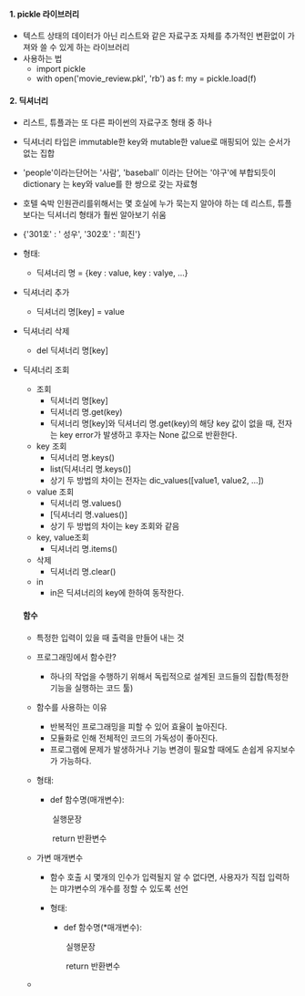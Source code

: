 #### 1. pickle 라이브러리

+ 텍스트 상태의 데이터가 아닌 리스트와 같은 자료구조 자체를 추가적인 변환없이 가져와 쓸 수 있게 하는 라이브러리
+ 사용하는 법
  + import pickle
  + with open('movie_review.pkl', 'rb') as f:
        my = pickle.load(f)



#### 2. 딕셔너리

+ 리스트, 튜플과는 또 다른 파이썬의 자료구조 형태 중 하나

+ 딕셔너리 타입은 immutable한 key와 mutable한 value로 매핑되어 있는 순서가 없는 집합

+ 'people'이라는단어는 '사람', 'baseball' 이라는 단어는 '야구'에 부합되듯이 dictionary 는 key와 value를 한 쌍으로 갖는 자료형

+ 호텔 숙박 인원관리를위해서는 몇 호실에 누가 묵는지 알아야 하는 데 리스트, 튜플보다는 딕셔너리 형태가 훨씬 알아보기 쉬움

+ {'301호' : ' 성우', '302호' : '희진'}

+ 형태:

  + 딕셔너리 명 = {key : value, key : valye, ...}

+ 딕셔너리 추가

  + 딕셔너리 명[key] = value

+ 딕셔너리 삭제

  + del 딕셔너리 명[key]

+ 딕셔너리 조회

  + 조회
    + 딕셔너리 명[key]
    + 딕셔너리 명.get(key)
    + 딕셔너리 명[key]와 딕셔너리 명.get(key)의 해당 key 값이 없을 때, 전자는 key error가 발생하고 후자는 None 값으로 반환한다.
  + key 조회
    + 딕셔너리 명.keys()
    + list(딕셔너리 명.keys()]
    + 상기 두 방법의 차이는 전자는 dic_values([value1, value2, ...])
  + value 조회
    + 딕셔너리 명.values()
    + [딕셔너리 명.values()]
    + 상기 두 방법의 차이는 key 조회와 같음
  + key, value조회
    + 딕셔너리 명.items()
  + 삭제
    + 딕셔너리 명.clear()
  + in
    + in은 딕셔너리의 key에 한하여 동작한다.

  #### 함수

  + 특정한 입력이 있을 때 출력을 만들어 내는 것

  + 프로그래밍에서 함수란?

    + 하나의 작업을 수행하기 위해서 독립적으로 설계된 코드들의 집합(특정한 기능을 실행하는 코드 툴)

  + 함수를 사용하는 이유

    + 반복적인 프로그래밍을 피할 수 있어 효율이 높아진다.
    + 모듈화로 인해 전체적인 코드의 가독성이 좋아진다.
    + 프로그램에 문제가 발생하거나 기능 변경이 필요할 때에도 손쉽게 유지보수가 가능하다.

  + 형태:

    + def 함수명(매개변수):

      ​	실행문장

      ​	return 반환변수

  + 가변 매개변수

    + 함수 호출 시 몇개의 인수가 입력될지 알 수 없다면, 사용자가 직접 입력하는 먀갸변수의 개수를 정할 수 있도록 선언

    + 형태:

      + def 함수명(*매개변수):

        ​	실행문장

        ​	return 반환변수

  + 